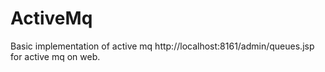 # ActiveMq
Basic implementation of active mq 
http://localhost:8161/admin/queues.jsp   for active mq on web.
